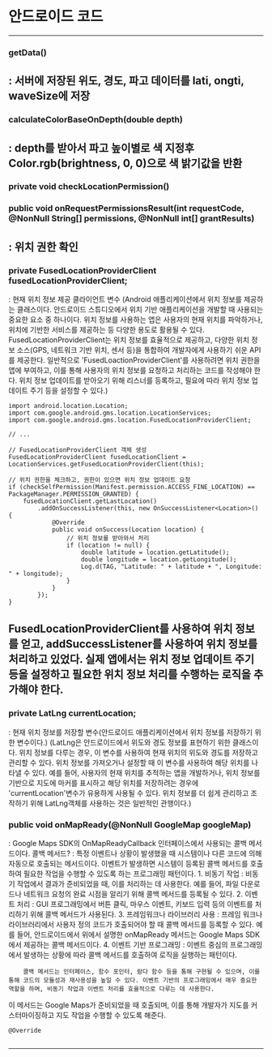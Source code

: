 # 안드로이드 코드
---
### getData()
: 서버에 저장된 위도, 경도, 파고 데이터를 lati, ongti, waveSize에 저장
---
### calculateColorBaseOnDepth(double depth)
: depth를 받아서 파고 높이별로 색 지정후 Color.rgb(brightness, 0, 0)으로 색 밝기값을 반환
---
### private void checkLocationPermission()
### public void onRequestPermissionsResult(int requestCode, @NonNull String[] permissions, @NonNull int[] grantResults)
: 위치 권한 확인
---
### private FusedLocationProviderClient fusedLocationProviderClient;
: 현재 위치 정보 제공 클라이언트 변수
(Android 애플리케이션에서 위치 정보를 제공하는 클래스이다. 안드로이드 스튜디오에서 위치 기반 애플리케이션을 개발할 때 사용되는 중요한 요소 중 하나이다. 위치 정보를 사용하는 앱은 사용자의 현재 위치를 파악하거나, 위치에 기반한 서비스를 제공하는 등 다양한 용도로 활용될 수 있다.
FusedLocationProviderClient는 위치 정보를 효율적으로 제공하고, 다양한 위치 정보 소스(GPS, 네트워크 기반 위치, 센서 등)을 통합하여 개발자에게 사용하기 쉬운 API를 제공한다.
일반적으로 'FusedLoactionProviderClient'를 사용하려면 위치 권한을 앱에 부여하고, 이를 통해 사용자의 위치 정보를 요청하고 처리하는 코드를 작성해야 한다. 위치 정보 업데이트를 받아오기 위해 리스너를 등록하고, 필요에 따라 위치 정보 업데이트 주기 등을 설정할 수 있다.)
```
import android.location.Location;
import com.google.android.gms.location.LocationServices;
import com.google.android.gms.location.FusedLocationProviderClient;

// ...

// FusedLocationProviderClient 객체 생성
FusedLocationProviderClient fusedLocationClient = LocationServices.getFusedLocationProviderClient(this);

// 위치 권한을 체크하고, 권한이 있으면 위치 정보 업데이트 요청
if (checkSelfPermission(Manifest.permission.ACCESS_FINE_LOCATION) == PackageManager.PERMISSION_GRANTED) {
    fusedLocationClient.getLastLocation()
        .addOnSuccessListener(this, new OnSuccessListener<Location>() {
            @Override
            public void onSuccess(Location location) {
                // 위치 정보를 받아와서 처리
                if (location != null) {
                    double latitude = location.getLatitude();
                    double longitude = location.getLongitude();
                    Log.d(TAG, "Latitude: " + latitude + ", Longitude: " + longitude);
                }
            }
        });
}
```
FusedLocationProviderClient를 사용하여 위치 정보를 얻고, addSuccessListener를 사용하여 위치 정보를 처리하고 있었다. 실제 앱에서는 위치 정보 업데이트 주기 등을 설정하고 필요한 위치 정보 처리를 수행하는 로직을 추가해야 한다.
---
### private LatLng currentLocation;
: 현재 위치 정보를 저장할 변수(안드로이드 애플리케이션에서 위치 정보를 저장하기 위한 변수이다.)
(LatLng은 안드로이드에서 위도와 경도 정보를 표현하기 위한 클래스이다.
위치 정보를 다루는 경우, 이 변수를 사용하여 현재 위치의 위도와 경도를 저장하고 관리할 수 있다. 위치 정보를 가져오거나 설정할 때 이 변수를 사용하여 해당 위치를 나타낼 수 있다.
예를 들어, 사용자의 현재 위치를 추적하는 앱을 개발하거나, 위치 정보를 기반으로 지도에 마커를 표시하고 해당 위치를 저장하려는 경우에 'currentLocation'변수가 유용하게 사용될 수 있다. 위치 정보를 더 쉽게 관리하고 조작하기 위해 LatLng객체를 사용하는 것은 일반적인 관행이다.)

### public void onMapReady(@NonNull GoogleMap googleMap)
: Google Maps SDK의 OnMapReadyCallback 인터페이스에서 사용되는 콜백 메서드이다.
        콜백 메서드? : 특정 이벤트나 상황이 발생했을 때 시스템이나 다른 코드에 의해 자동으로 호출되는 메서드이다. 이벤트가 발생하면 시스템이 등록된 콜백 메서드를 호출하여 필요한 작업을 수행할 수 있도록 하는 프로그래밍 패턴이다.
        1. 비동기 작업 : 비동기 작업에서 결과가 준비되었을 때, 이를 처리하는 데 사용한다. 예를 들어, 파일 다운로드나 네트워크 요청의 완료 시점을 알리기 위해 콜백 메서드를 등록될 수 있다.
        2. 이벤트 처리 : GUI 프로그래밍에서 버튼 클릭, 마우스 이벤트, 키보드 입력 등의 이벤트를 처리하기 위해 콜백 메서드가 사용된다.
        3. 프레임워크나 라이브러리 사용 : 프레임 워크나 라이브러리에서 사용자 정의 코드가 호출되어야 할 때 콜백 메서드를 등록할 수 있다. 예를 들어, 안드로이드에서 위에서 설명한 onMapReady 메서드는 Google Maps SDK에서 제공하는 콜백 메서드이다.
        4. 이벤트 기반 프로그래밍 : 이벤트 중심의 프로그래밍에서 발생하는 상황에 따라 콜백 메서드를 호출하여 로직을 실행하는 패턴이다.

        콜백 메서드는 인터페이스, 함수 포인터, 람다 함수 등을 통해 구현될 수 있으며, 이를 통해 코드의 모듈성과 재사용성을 높일 수 있다. 이벤트 기반의 프로그래밍에서 매우 중요한 역할을 하며, 비동기 작업과 이벤트 처리를 효율적으로 다루는 데 사용한다.

이 메서드는 Google Maps가 준비되었을 때 호출되며, 이를 통해 개발자가 지도를 커스터마이징하고 지도 작업을 수행할 수 있도록 해준다.
```
@Override
    
```
---
